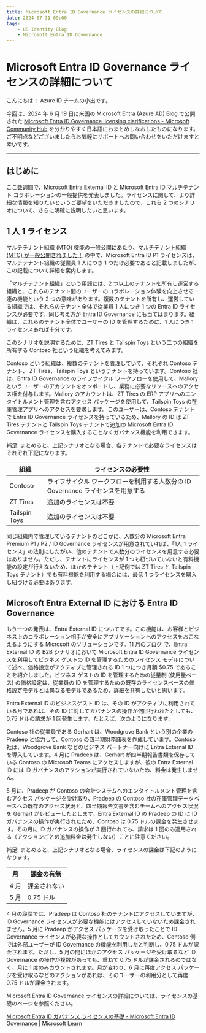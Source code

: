 ```yaml
---
title: Microsoft Entra ID Governance ライセンスの詳細について
date: 2024-07-31 09:00
tags:
    - US Identity Blog
    - Microsoft Entra ID Governance
---
```


# Microsoft Entra ID Governance ライセンスの詳細について

こんにちは！ Azure ID チームの小出です。

今回は、2024 年 6 月 19 日に米国の Microsoft Entra (Azure AD) Blog で公開された [Microsoft Entra ID Governance licensing clarifications - Microsoft Community Hub](https://techcommunity.microsoft.com/t5/microsoft-entra-blog/microsoft-entra-id-governance-licensing-clarifications/ba-p/4164499) を分かりやすく日本語におまとめしなおしたものになります。ご不明点などございましたらお気軽にサポートへお問い合わせをいただけますと幸いです。

---

## はじめに

ここ数週間で、Microsoft Entra External ID と Microsoft Entra ID マルチテナント コラボレーションの一般提供を発表しました。ライセンスに関して、より詳細な情報を知りたいというご要望をいただきましたので、これら 2 つのシナリオについて、さらに明確に説明したいと思います。

## 1 人 1 ライセンス

マルチテナント組織 (MTO) 機能の一般公開にあたり、[マルチテナント組織 (MTO) が一般公開されました！](https://jpazureid.github.io/blog/azure-active-directory/mto-ga/) の中で、Microsoft Entra ID P1 ライセンスは、マルチテナント組織の従業員 1 人につき 1 つだけ必要であると記載しましたが、この記載について詳細を案内します。

「マルチテナント組織」という用語には、2 つ以上のテナントを所有し運営する組織と、これらのテナント間のユーザーのコラボレーション体験を向上させる一連の機能という 2 つの意味があります。複数のテナントを所有し、運営している組織では、それらのテナント全体で従業員 1 人につき 1 つの Entra ID ライセンスが必要です。同じ考え方が Entra ID Governance にも当てはまります。組織は、これらのテナント全体でユーザーの ID を管理するために、1 人につき 1 ライセンスあれば十分です。

このシナリオを説明するために、ZT Tires と Tailspin Toys という二つの組織を所有する Contoso 社という組織を考えてみます。

Contoso という組織は、複数のテナントを管理していて、それぞれ Contoso テナント、 ZT Tires、Tailspin Toys というテナントを持っています。Contoso 社は、Entra ID Governance のライフサイクル ワークフローを使用して、Mallory というユーザーのアカウントをオンボードし、業務に必要なリソースへのアクセス権を付与します。Mallory のアカウントは、ZT Tires の ERP アプリへのエンタイトルメント管理を含むアクセス パッケージを使用して、Tailspin Toys の在庫管理アプリへのアクセスを要求します。このユーザーは、Contoso テナントで Entra ID Governance ライセンスを持っているため、Mallory の ID は ZT Tires テナントと Tailspin Toys テナントで追加の Microsoft Entra ID Governance ライセンスを購入することなくガバナンス機能を利用できます。

補足: まとめると、上記シナリオとなる場合、各テナントで必要なライセンスはそれぞれ下記になります。

| 組織 | ライセンスの必要性 |
|---|---|
| Contoso | ライフサイクル ワークフローを利用する人数分の ID Governance ライセンスを用意する | 
| ZT Tires | 追加のライセンスは不要 | 
| Tailspin Toys | 追加のライセンスは不要 | 

同じ組織内で管理しているテナントのどこかに、人数分の Microsoft Entra Premium P1 / P2 / ID Governance ライセンスが用意されていれば、「1人 1 ライセンス」の法則にしたがい、他のテナントで人数分のライセンスを用意する必要はありません。ただし、テナントにライセンスが 1 つも紐づいていないと有料機能の設定が行えないため、ほかのテナント（上記例では ZT Tires と Tailspin Toys テナント）でも有料機能を利用する場合には、最低 1 つライセンスを購入し紐づける必要はあります。

## Microsoft Entra External ID における Entra ID Governance

もう一つの発表は、Entra External ID についてです。この機能は、お客様とビジネス上のコラボレーション相手が安全にアプリケーションへのアクセスをおこなえるようにする Microsoft のソリューションです。[11 月のブログ](https://jpazureid.github.io/blog/azure-active-directory/Microsoft-Entra-ID-Governance-licensing-for-business-guests/) で、Entra External ID の B2B シナリオにおいて Microsoft Entra ID Governance ライセンスを利用してビジネス ゲストの ID を管理するためのライセンス モデルについて述べ、価格設定がアクティブに管理される ID 1 つにつき月額 $0.75 であることを紹介しました。ビジネス ゲストの ID を管理するための従量制 (使用量ベース) の価格設定は、従業員の ID を管理するための既存のライセンスベースの価格設定モデルとは異なるモデルであるため、詳細を共有したいと思います。

Entra External ID のビジネスゲスト ID は、その ID がアクティブに利用されている月であれば、その ID に対してガバナンスの操作が何回行われたとしても、0.75 ドルの請求が 1 回発生します。たとえば、次のようになります: 

Contoso 社の従業員である Gerhart は、Woodgrove Bank という別の企業の Pradeep と協力して、Contoso の四半期財務諸表を作成しています。Contoso 社は、Woodgrove Bank などのビジネス パートナー向けに Entra External ID を導入しています。4 月に Pradeep は、Gerhart が四半期報告書類を保存している Contoso の Microsoft Teams にアクセスしますが、彼の Entra External ID には ID ガバナンスのアクションが実行されていないため、料金は発生しません。

5 月に、Pradeep が Contoso の会計システムへのエンタイトルメント管理を含むアクセス パッケージを受け取り、Pradeep の Contoso 社の在庫管理データベースへの既存のアクセス状況と、四半期報告文書を含むチームへのアクセス状況を Gerhart がレビューしたとします。Entra External ID の Pradeep の ID に ID ガバナンスの操作が実行されたため、Contoso は 0.75 ドルの課金を発生させます。その月に ID ガバナンスの操作が 3 回行われても、請求は 1 回のみ適用される（アクションごとの追加料金は発生しない）ことに注意ください。

補足: まとめると、上記シナリオとなる場合、ライセンスの課金は下記のようになります。

| 月 | 課金の有無 |
|---|---|
| 4 月 | 課金されない |
| 5 月 | 0.75 ドル |

4 月の段階では、Pradeep は Contoso 社のテナントにアクセスしていますが、ID Governance ライセンスが必要な機能にはアクセスしていないため課金されません。5 月に Pradeep がアクセス パッケージを受け取ったことで ID Governance ライセンスが必要な操作としてカウントされたため、Contoso 側では外部ユーザーが ID Governance の機能を利用したと判断し、0.75 ドルが課金されます。ただし、5 月の間にほかのアクセス パッケージを受け取るなど ID Governance の操作が複数があっても、重ねて 0.75 ドルが課金されるのではなく、月に 1 度のみカウントされます。月が変わり、6 月に再度アクセス パッケージを受け取るなどのアクションがあれば、そのユーザーの利用分として再度 0.75 ドルが課金されます。

Microsoft Entra ID Governance ライセンスの詳細については、ライセンスの基礎のページを参照ください。

[Microsoft Entra ID ガバナンス ライセンスの基礎 - Microsoft Entra ID Governance | Microsoft Learn](https://learn.microsoft.com/ja-jp/entra/id-governance/licensing-fundamentals)
